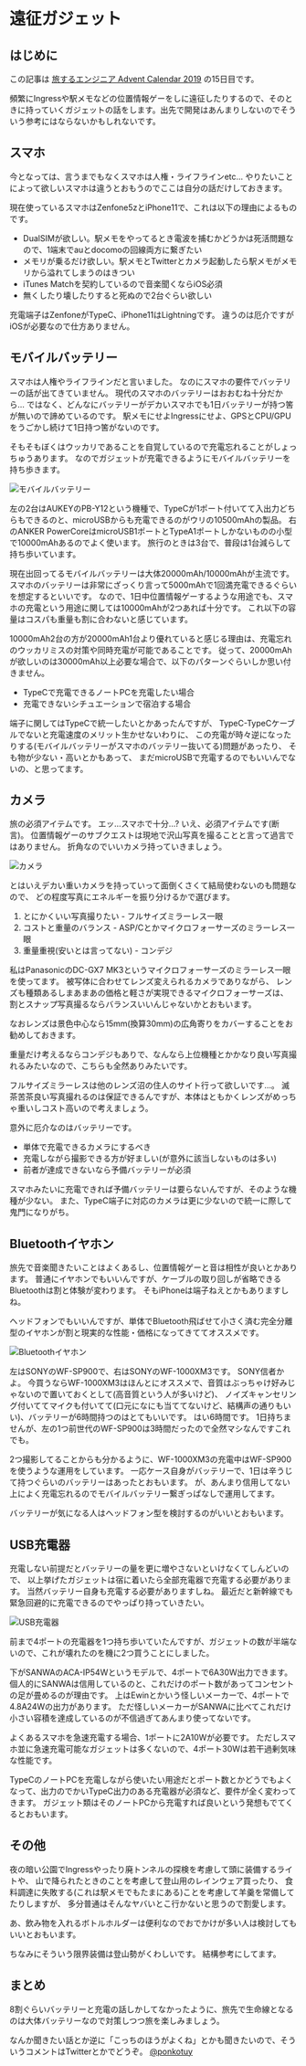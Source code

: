 # 遠征ガジェット
## はじめに
この記事は [旅するエンジニア Advent Calendar 2019](https://adventar.org/calendars/4441) の15日目です。

頻繁にIngressや駅メモなどの位置情報ゲーをしに遠征したりするので、そのときに持っていくガジェットの話をします。出先で開発はあんまりしないのでそういう参考にはならないかもしれないです。

## スマホ
今となっては、言うまでもなくスマホは人権・ライフラインetc...
やりたいことによって欲しいスマホは違うとおもうのでここは自分の話だけしておきます。

現在使っているスマホはZenfone5zとiPhone11で、これは以下の理由によるものです。

- DualSIMが欲しい。駅メモをやってるとき電波を捕むかどうかは死活問題なので、1端末でauとdocomoの回線両方に繋ぎたい
- メモリが乗るだけ欲しい。駅メモとTwitterとカメラ起動したら駅メモがメモリから溢れてしまうのはきつい
- iTunes Matchを契約しているので音楽聞くならiOS必須
- 無くしたり壊したりすると死ぬので2台ぐらい欲しい

充電端子はZenfoneがTypeC、iPhone11はLightningです。
違うのは厄介ですがiOSが必要なので仕方ありません。

## モバイルバッテリー
スマホは人権やライフラインだと言いました。
なのにスマホの要件でバッテリーの話が出てきていません。
現代のスマホのバッテリーはおおむね十分だから…
ではなく、どんなにバッテリーがデカいスマホでも1日バッテリーが持つ筈が無いので諦めているのです。
駅メモにせよIngressにせよ、GPSとCPU/GPUをうごかし続けて1日持つ筈がないのです。

そもそもぼくはウッカリであることを自覚しているので充電忘れることがしょっちゅうあります。
なのでガジェットが充電できるようにモバイルバッテリーを持ち歩きます。

![モバイルバッテリー](images/battery.jpg)

左の2台はAUKEYのPB-Y12という機種で、TypeCが1ポート付いてて入出力どちらもできるのと、microUSBからも充電できるのがウリの10500mAhの製品。
右のANKER PowerCoreはmicroUSB1ポートとTypeA1ポートしかないものの小型で10000mAhあるのでよく使います。
旅行のときは3台で、普段は1台減らして持ち歩いています。

現在出回ってるモバイルバッテリーは大体20000mAh/10000mAhが主流です。
スマホのバッテリーは非常にざっくり言って5000mAhで1回満充電できるぐらいを想定するといいです。
なので、1日中位置情報ゲーするような用途でも、スマホの充電という用途に関しては10000mAhが2つあれば十分です。
これ以下の容量はコスパも重量も割に合わないと感じています。

10000mAh2台の方が20000mAh1台より優れていると感じる理由は、充電忘れのウッカリミスの対策や同時充電が可能であることです。
従って、20000mAhが欲しいのは30000mAh以上必要な場合で、以下のパターンぐらいしか思い付きません。

- TypeCで充電できるノートPCを充電したい場合
- 充電できないシチュエーションで宿泊する場合

端子に関してはTypeCで統一したいとかあったんですが、
TypeC-TypeCケーブルでないと充電速度のメリット生かせないわりに、
この充電が時々逆になったりする(モバイルバッテリーがスマホのバッテリー抜いてる)問題があったり、
そも物が少ない・高いとかもあって、
まだmicroUSBで充電するのでもいいんでないの、と思ってます。

## カメラ
旅の必須アイテムです。
エッ…スマホで十分…?
いえ、必須アイテムです(断言)。
位置情報ゲーのサブクエストは現地で沢山写真を撮ることと言って過言ではありません。
折角なのでいいカメラ持っていきましょう。

![カメラ](images/camera.jpg)

とはいえデカい重いカメラを持っていって面倒くさくて結局使わないのも問題なので、
どの程度写真にエネルギーを振り分けるかで選びます。

1. とにかくいい写真撮りたい - フルサイズミラーレス一眼
2. コストと重量のバランス - ASP/Cとかマイクロフォーサーズのミラーレス一眼
3. 重量重視(安いとは言ってない) - コンデジ

私はPanasonicのDC-GX7 MK3というマイクロフォーサーズのミラーレス一眼を使ってます。
被写体に合わせてレンズ変えられるカメラでありながら、
レンズも種類あるしまあまあの価格と軽さが実現できるマイクロフォーサーズは、
割とスナップ写真撮るならバランスいいんじゃないかとおもいます。

なおレンズは景色中心なら15mm(換算30mm)の広角寄りをカバーすることをお勧めしておきます。

重量だけ考えるならコンデジもありで、なんなら上位機種とかかなり良い写真撮れるみたいなので、こちらも全然ありみたいです。

フルサイズミラーレスは他のレンズ沼の住人のサイト行って欲しいです…。
滅茶苦茶良い写真撮れるのは保証できるんですが、本体はともかくレンズがめっちゃ重いしコスト高いので考えましょう。

意外に厄介なのはバッテリーです。

- 単体で充電できるカメラにするべき
- 充電しながら撮影できる方が好ましい(が意外に該当しないものは多い)
- 前者が達成できないなら予備バッテリーが必須

スマホみたいに充電できれば予備バッテリーは要らないんですが、そのような機種が少ない。
また、TypeC端子に対応のカメラは更に少ないので統一に際して鬼門になりがち。

## Bluetoothイヤホン
旅先で音楽聞きたいことはよくあるし、位置情報ゲーと音は相性が良いとかあります。
普通にイヤホンでもいいんですが、ケーブルの取り回しが省略できるBluetoothは割と体験が変わります。
そもiPhoneは端子ねえとかもありますしね。

ヘッドフォンでもいいんですが、単体でBluetooth飛ばせて小さく済む完全分離型のイヤホンが割と現実的な性能・価格になってきててオススメです。

![Bluetoothイヤホン](images/bluetooth.jpg)

左はSONYのWF-SP900で、右はSONYのWF-1000XM3です。
SONY信者かよ。
今買うならWF-1000XM3はほんとにオススメで、音質はぶっちゃけ好みじゃないので置いておくとして(高音質という人が多いけど)、
ノイズキャンセリング付いててマイクも付いてて(口元になにも当ててないけど、結構声の通りもいい)、バッテリーが6時間持つのはとてもいいです。
はい6時間です。
1日持ちませんが、左の1つ前世代のWF-SP900は3時間だったので全然マシなんですこれでも。

2つ撮影してることからも分かるように、WF-1000XM3の充電中はWF-SP900を使うような運用をしています。
一応ケース自身がバッテリーで、1日は辛うじて持つぐらいのバッテリーはあったとおもいます。
が、あんまり信用してない上によく充電忘れるのでモバイルバッテリー繋ぎっぱなしで運用してます。

バッテリーが気になる人はヘッドフォン型を検討するのがいいとおもいます。

## USB充電器
充電しない前提だとバッテリーの量を更に増やさないといけなくてしんどいので、
以上挙げたガジェットは宿に着いたら全部充電器で充電する必要があります。
当然バッテリー自身も充電する必要がありますしね。
最近だと新幹線でも緊急回避的に充電できるのでやっぱり持っていきたい。

![USB充電器](images/charger.jpg)

前まで4ポートの充電器を1つ持ち歩いていたんですが、ガジェットの数が半端ないので、これが壊れたのを機に2つ買うことにしました。

下がSANWAのACA-IP54Wというモデルで、4ポートで6A30W出力できます。
個人的にSANWAは信用しているのと、これだけのポート数があってコンセントの足が畳めるのが理由です。
上はEwinとかいう怪しいメーカーで、4ポートで4.8A24Wの出力があります。
ただ怪しいメーカーがSANWAに比べてこれだけ小さい容積を達成しているのが不信過ぎてあんまり使ってないです。

よくあるスマホを急速充電する場合、1ポートに2A10Wが必要です。
ただしスマホ並に急速充電可能なガジェットは多くないので、4ポート30Wは若干過剰気味な性能です。

TypeCのノートPCを充電しながら使いたい用途だとポート数とかどうでもよくなって、出力のでかいTypeC出力のある充電器が必須など、要件が全く変わってきます。
ガジェット類はそのノートPCから充電すれば良いという発想もでてくるとおもいます。

## その他
夜の暗い公園でIngressやったり廃トンネルの探検を考慮して頭に装備するライトや、
山で降られたときのことを考慮して登山用のレインウェア買ったり、
食料調達に失敗する(これは駅メモでもたまにある)ことを考慮して羊羹を常備してたりしますが、
多分普通はそんなヤバいとこ行かないと思うので割愛します。

あ、飲み物を入れるボトルホルダーは便利なのでおでかけが多い人は検討してもいいとおもいます。

ちなみにそういう限界装備は登山勢がくわしいです。
結構参考にしてます。

## まとめ
8割ぐらいバッテリーと充電の話しかしてなかったように、旅先で生命線となるのは大体バッテリーなので対策しつつ旅を楽しみましょう。

なんか聞きたい話とか逆に「こっちのほうがよくね」とかも聞きたいので、そういうコメントはTwitterとかでどうぞ。 [@ponkotuy](https://twitter.com/ponkotuy)
